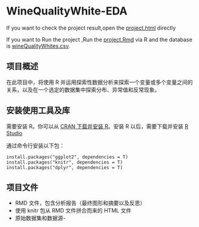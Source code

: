 # WineQualityWhite-EDA
If you want to check the project result,open the [project.html](https://github.com/WoHotan/WineQualityWhite-EDA/blob/master/WineQuality-EDA/project.html) directly

If you want to Run the project ,Run the [project.Rmd](https://github.com/WoHotan/WineQualityWhite-EDA/blob/master/WineQuality-EDA/project.Rmd) via R and the database is [wineQualityWhites.csv](https://github.com/WoHotan/WineQualityWhite-EDA/blob/master/wineQualityWhites.csv).

## 项目概述
  在此项目中，将使用 R 并运用探索性数据分析来探索一个变量或多个变量之间的关系，以及在一个选定的数据集中探索分布、异常值和反常现象。
  
## 安装使用工具及库
  需要安装 R。你可以从 [CRAN 下载并安装 R](http://cran.r-project.org/)。安装 R 以后，需要下载并安装 [R Studio](http://www.rstudio.com/products/rstudio/download/)
  
  通过命令行安装以下包：


```
install.packages("ggplot2", dependencies = T) 
install.packages("knitr", dependencies = T)
install.packages("dplyr", dependencies = T)
```

## 项目文件
- RMD 文件，包含分析报告（最终图形和摘要以及反思）
- 使用 knitr 包从 RMD 文件拼合而来的 HTML 文件
- 原始数据集和数据源-

